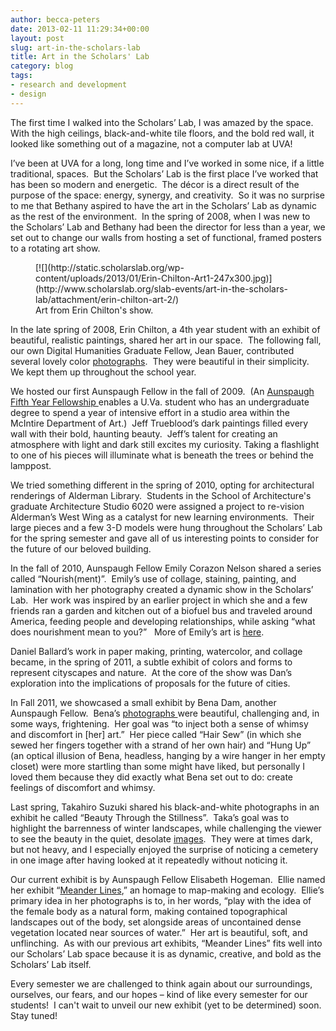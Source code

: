```yaml
---
author: becca-peters
date: 2013-02-11 11:29:34+00:00
layout: post
slug: art-in-the-scholars-lab
title: Art in the Scholars' Lab
category: blog
tags:
- research and development
- design
---
```


The first time I walked into the Scholars’ Lab, I was amazed by the space.  With the high ceilings, black-and-white tile floors, and the bold red wall, it looked like something out of a magazine, not a computer lab at UVA!

I’ve been at UVA for a long, long time and I’ve worked in some nice, if a little traditional, spaces.  But the Scholars’ Lab is the first place I’ve worked that has been so modern and energetic.  The décor is a direct result of the purpose of the space: energy, synergy, and creativity.  So it was no surprise to me that Bethany aspired to have the art in the Scholars’ Lab as dynamic as the rest of the environment.  In the spring of 2008, when I was new to the Scholars’ Lab and Bethany had been the director for less than a year, we set out to change our walls from hosting a set of functional, framed posters to a rotating art show.

<figure>
  [![](http://static.scholarslab.org/wp-content/uploads/2013/01/Erin-Chilton-Art1-247x300.jpg)](http://www.scholarslab.org/slab-events/art-in-the-scholars-lab/attachment/erin-chilton-art-2/)
  <figcaption>
 Art from Erin Chilton's show.
</figcaption>

</figure>

In the late spring of 2008, Erin Chilton, a 4th year student with an exhibit of beautiful, realistic paintings, shared her art in our space.  The following fall, our own Digital Humanities Graduate Fellow, Jean Bauer, contributed several lovely color [photographs](https://www.scholarslab.org/wp-admin/).  They were beautiful in their simplicity.  We kept them up throughout the school year.

We hosted our first Aunspaugh Fellow in the fall of 2009.  (An [Aunspaugh Fifth Year Fellowship ](http://www.virginia.edu/art/studio/aunspaugh.html)enables a U.Va. student who has an undergraduate degree to spend a year of intensive effort in a studio area within the McIntire Department of Art.)  Jeff Trueblood’s dark paintings filled every wall with their bold, haunting beauty.  Jeff’s talent for creating an atmosphere with light and dark still excites my curiosity. Taking a flashlight to one of his pieces will illuminate what is beneath the trees or behind the lamppost.

We tried something different in the spring of 2010, opting for architectural renderings of Alderman Library.  Students in the School of Architecture's graduate Architecture Studio 6020 were assigned a project to re-vision Alderman’s West Wing as a catalyst for new learning environments.  Their large pieces and a few 3-D models were hung throughout the Scholars’ Lab for the spring semester and gave all of us interesting points to consider for the future of our beloved building.

In the fall of 2010, Aunspaugh Fellow Emily Corazon Nelson shared a series called “Nourish(ment)”.  Emily’s use of collage, staining, painting, and lamination with her photography created a dynamic show in the Scholars’ Lab.  Her work was inspired by an earlier project in which she and a few friends ran a garden and kitchen out of a biofuel bus and traveled around America, feeding people and developing relationships, while asking “what does nourishment mean to you?”   More of Emily’s art is [here](http://emilycorazon.tumblr.com/).

Daniel Ballard’s work in paper making, printing, watercolor, and collage became, in the spring of 2011, a subtle exhibit of colors and forms to represent cityscapes and nature.  At the core of the show was Dan’s exploration into the implications of proposals for the future of cities.

In Fall 2011, we showcased a small exhibit by Bena Dam, another Aunspaugh Fellow.  Bena’s [photographs ](http://benadam.weebly.com/art.html)were beautiful, challenging and, in some ways, frightening.  Her goal was “to inject both a sense of whimsy and discomfort in [her] art.”  Her piece called “Hair Sew” (in which she sewed her fingers together with a strand of her own hair) and “Hung Up” (an optical illusion of Bena, headless, hanging by a wire hanger in her empty closet) were more startling than some might have liked, but personally I loved them because they did exactly what Bena set out to do: create feelings of discomfort and whimsy.

Last spring, Takahiro Suzuki shared his black-and-white photographs in an exhibit he called “Beauty Through the Stillness”.  Taka’s goal was to highlight the barrenness of winter landscapes, while challenging the viewer to see the beauty in the quiet, desolate [images](http://thelibraryniche.blogspot.com/2011/11/takahiro-suzuki-nov-28-jan-2.html).  They were at times dark, but not heavy, and I especially enjoyed the surprise of noticing a cemetery in one image after having looked at it repeatedly without noticing it.

Our current exhibit is by Aunspaugh Fellow Elisabeth Hogeman.  Ellie named her exhibit “[Meander Lines](http://elisabethhogeman.com/section/296691_Meander_Lines.html),” an homage to map-making and ecology.  Ellie’s primary idea in her photographs is to, in her words, “play with the idea of the female body as a natural form, making contained topographical landscapes out of the body, set alongside areas of uncontained dense vegetation located near sources of water.”  Her art is beautiful, soft, and unflinching.  As with our previous art exhibits, “Meander Lines” fits well into our Scholars’ Lab space because it is as dynamic, creative, and bold as the Scholars’ Lab itself.

Every semester we are challenged to think again about our surroundings, ourselves, our fears, and our hopes – kind of like every semester for our students!  I can't wait to unveil our new exhibit (yet to be determined) soon.  Stay tuned!
